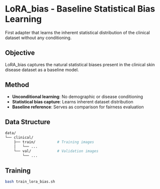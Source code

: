# LoRA_bias - Baseline Statistical Bias Learning

First adapter that learns the inherent statistical distribution of the clinical dataset without any conditioning.

## Objective

LoRA_bias captures the natural statistical biases present in the clinical skin disease dataset as a baseline model.

## Method

- **Unconditional learning**: No demographic or disease conditioning
- **Statistical bias capture**: Learns inherent dataset distribution
- **Baseline reference**: Serves as comparison for fairness evaluation

## Data Structure
```bash
data/
└── clinical/
    ├── train/          # Training images
    │   └── ...
    └── val/            # Validation images
        └── ...
```

## Training
```bash
bash train_lora_bias.sh
